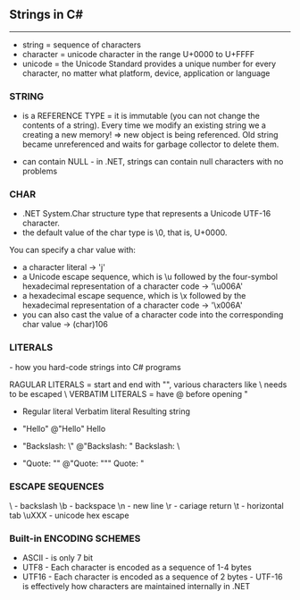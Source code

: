 <h2>Strings in C# </h2>
<hr>

- string = sequence of characters
- character = unicode character in the range U+0000 to U+FFFF
- unicode = the Unicode Standard provides a unique number for every character, no matter what platform, device, application or language

<h3>STRING </h3>

- is a REFERENCE TYPE = it is immutable (you can not change the contents of a string). Every time we modify an existing string we a creating a new memory! => new object is
                        being referenced. Old string became unreferenced and waits for garbage collector to delete them. 
                      
- can contain NULL - in .NET, strings can contain null characters with no problems

<h3>CHAR </h3>

- .NET System.Char structure type that represents a Unicode UTF-16 character.
- the default value of the char type is \0, that is, U+0000.

You can specify a char value with:
 - a character literal -> 'j'
 - a Unicode escape sequence, which is \u followed by the four-symbol hexadecimal representation of a character code -> '\u006A'
 - a hexadecimal escape sequence, which is \x followed by the hexadecimal representation of a character code -> '\x006A'
 - you can also cast the value of a character code into the corresponding char value -> (char)106
 
 <h3>LITERALS </h3>
 - how you hard-code strings into C# programs
 
 RAGULAR LITERALS = start and end with "", various characters like \ needs to be escaped \\
 VERBATIM LITERALS = have @ before opening "
 
 
- Regular literal   Verbatim literal	  Resulting string

- "Hello"	          @"Hello"	          Hello
- "Backslash: \\"	  @"Backslash: \"	    Backslash: \
- "Quote: \""	      @"Quote: """	      Quote: "


 <h3>ESCAPE SEQUENCES</h3>

\\ - backslash
\b - backspace
\n - new line
\r - cariage return
\t - horizontal tab
\uXXX - unicode hex escape


<h3>Built-in ENCODING SCHEMES</h3>

- ASCII - is only 7 bit
- UTF8 - Each character is encoded as a sequence of 1-4 bytes
- UTF16 - Each character is encoded as a sequence of 2 bytes
        - UTF-16 is effectively how characters are maintained internally in .NET
